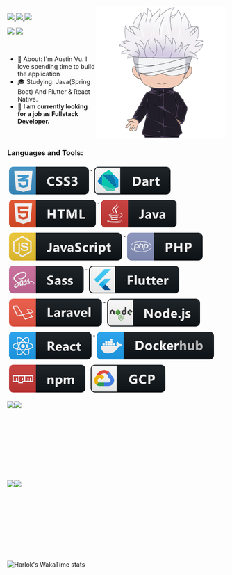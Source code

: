 <img align="right" width="300px" src="./gonjo.png" />

<p align="left">
  <a href="mailto:thuanvuvan76@gmail.com">
    <img src="https://img.shields.io/badge/Gmail-D14836?style=for-the-badge&logo=gmail&logoColor=white&link=mailto:thuanvuvan76@gmail.com" />
  </a>
  <a href="https://twitter.com/THUANVUVAN157">
    <img src="https://img.shields.io/badge/Twitter-1DA1F2?style=for-the-badge&logo=twitter&logoColor=white" />
  </a>
  <a href="https://leetcode.com/u/VanThuan76">
    <img src="https://img.shields.io/badge/-LeetCode-FFA116?style=for-the-badge&logo=LeetCode&logoColor=black" />
  </a>
</p>

<p align="left">
 <a href="https://github.com/cuzinxyz/?tab=follow">
    <img src="https://img.shields.io/github/followers/VanThuan76?label=Follow&style=social" />
  </a>
   <a>
    <img src="https://komarev.com/ghpvc/?username=VanThuan76&label=Visitors+Count&color=blue" />
  </a>
</p>

<br>

- :rocket: About: I'm Austin Vu. I love spending time to build the application
- :mortar_board: Studying: Java(Spring Boot) And Flutter & React Native.
- :briefcase: <strong>I am currently looking for a job as Fullstack Developer.</strong>

<br>

<h3 align="left">Languages and Tools:</h3>

<p align="left">

  <a href="#">
    <img src="languages/css3.svg" alt="css3" style="vertical-align:top; margin:6px 4px">
  </a>

  <a href="#">
    <img src="languages/dart_colour.svg" alt="dart_colour" style="vertical-align:top; margin:6px 4px">
  </a>

  <a href="#">
    <img src="languages/html.svg" alt="html" style="vertical-align:top; margin:6px 4px">
  </a>

  <a href="#">
    <img src="languages/java.svg" alt="java" style="vertical-align:top; margin:6px 4px">
  </a>

  <a href="#">
    <img src="languages/js.svg" alt="js" style="vertical-align:top; margin:6px 4px">
  </a>

  <a href="#">
    <img src="languages/php.svg" alt="php" style="vertical-align:top; margin:6px 4px">
  </a>

  <a href="#">
    <img src="languages/sass.svg" alt="sass" style="vertical-align:top; margin:6px 4px">
  </a>

 <a href="#">
    <img src="frameworks/flutter.svg" alt="flutter" style="vertical-align:top; margin:6px 4px">
  </a>

   <a href="#">
    <img src="frameworks/laravel.svg" alt="laravel" style="vertical-align:top; margin:6px 4px">
  </a>

 <a href="#">
    <img src="frameworks/nodejs.svg" alt="nodejs" style="vertical-align:top; margin:6px 4px">
  </a>

   <a href="#">
    <img src="frameworks/react.svg" alt="react" style="vertical-align:top; margin:6px 4px">
  </a>

   <a href="#">
    <img src="services/dockerhub.svg" alt="dockerhub" style="vertical-align:top; margin:6px 4px">
  </a> 
  
  <a href="#">
    <img src="services/npm.svg" alt="npm" style="vertical-align:top; margin:6px 4px">
  </a>

  <a href="#">
    <img src="services/gcp.svg" alt="gcp" style="vertical-align:top; margin:6px 4px">
  </a>
</p>
<div style='display:flex; flex-wrap: wrap; align-items:center; justify-content:start; gap: 10px, width:100%;'>
  <img 
    src="http://github-profile-summary-cards.vercel.app/api/cards/repos-per-language?username=vanthuan76&theme=solarized"
    height="165"
  />
  <img 
    src="http://github-profile-summary-cards.vercel.app/api/cards/most-commit-language?username=vanthuan76&theme=solarized"
    height="165"
  />
</div>
<br>
<div style='display:flex; flex-wrap: wrap; align-items:center; justify-content:start; gap: 10px, width:100%; margin-bottom: 20px'>
<img
    height="165"
    src="http://github-profile-summary-cards.vercel.app/api/cards/productive-time?username=VanThuan76&theme=swift&utcOffset=8"
  />
<img
    height="165"
    src="https://github-readme-stats.vercel.app/api?username=vanthuan76&hide=contribs,issues&bg_color=30,e96443,904e95&title_color=fff&text_color=fff"
  />
</div>

<!--START_SECTION:waka-->

<!--END_SECTION:waka-->

![Harlok's WakaTime stats](https://github-readme-stats.vercel.app/api/wakatime?username=VanThuan76)
